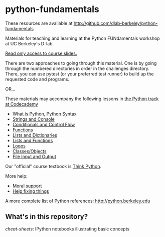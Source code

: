 python-fundamentals
===================

These resources are available at
http://github.com/dlab-berkeley/python-fundamentals

Materials for teaching and learning at the Python FUNdamentals workshop at UC
Berkeley's D-lab.

[Read only access to course slides.](https://docs.google.com/presentation/d/1g1AruB-bni9IBS5Rk9mcEIpUqku0Juq2dn-OSzO3MW4/edit?usp=sharing)

There are two approaches to going through this material. One is by going through
the numbered directories in order in the challenges directory. There, you can
use pytest (or your preferred test runner) to build up the requested code and
programs.

OR...

These materials may accompany the following lessons in [the Python
track at Codecademy](http://www.codecademy.com/tracks/python)

 - [What is Python, Python Syntax](http://www.codecademy.com/courses/introduction-to-python-6WeG3?curriculum_id=4f89dab3d788890003000096)
 - [Strings and Console](http://www.codecademy.com/courses/python-beginner-sRXwR?curriculum_id=4f89dab3d788890003000096)
 - [Conditionals and Control Flow](http://www.codecademy.com/courses/python-beginner-BxUFN?curriculum_id=4f89dab3d788890003000096)
 - [Functions](http://www.codecademy.com/courses/python-beginner-c7VZg?curriculum_id=4f89dab3d788890003000096)
 - [Lists and Dictionaries](http://www.codecademy.com/courses/python-beginner-en-pwmb1?curriculum_id=4f89dab3d788890003000096)
 - [Lists and Functions](http://www.codecademy.com/courses/python-beginner-nzzVa?curriculum_id=4f89dab3d788890003000096)
 - [Loops](http://www.codecademy.com/courses/python-beginner-en-cxMGf?curriculum_id=4f89dab3d788890003000096)
 - [Classes/Objects](http://www.codecademy.com/courses/python-intermediate-en-WL8e4?curriculum_id=4f89dab3d788890003000096)
 - [File Input and Output](http://www.codecademy.com/courses/python-intermediate-en-OGNHh?curriculum_id=4f89dab3d788890003000096)

Our "official" course textbook is [Think Python](http://www.greenteapress.com/thinkpython).

More help:

 - [Moral support](http://doc.pyschools.com/html/tao.html)
 - [Help fixing things](http://www.greenteapress.com/thinkpython/html/thinkpython021.html)

A more complete list of Python references:
    http://python.berkeley.edu

What's in this repository?
--------------------------

*cheat-sheets*: IPython notebooks illustrating basic concepts
